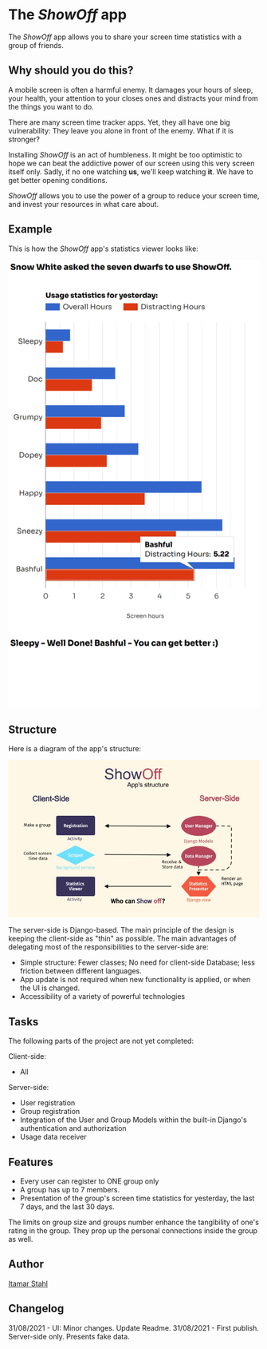 The _ShowOff_ app
=================

The _ShowOff_ app allows you to share your screen time statistics with a group of friends.

Why should you do this?
-----------------------

A mobile screen is often a harmful enemy. It damages your hours of sleep, your health, 
your attention to your closes ones and distracts your mind from the things you want
to do.

There are many screen time tracker apps. Yet, they all have one big vulnerability:
They leave you alone in front of the enemy. What if it is stronger?

Installing _ShowOff_ is an act of humbleness. It might be too optimistic to hope we can beat
the addictive power of our screen using this very screen itself only. Sadly, if no one watching
**us**, we'll keep watching **it**. We have to get better opening conditions.

_ShowOff_ allows you to use the power of a group to reduce your screen time, and invest your 
resources in what care about.

Example
-------
This is how the _ShowOff_ app's statistics viewer looks like:

![Screenshots from ShowOff](readme_img/animated_screen_shots.png)

Structure
---------
Here is a diagram of the app's structure:

![ShowOff's struture](readme_img/app_structure.jpg)

The server-side is Django-based. 
The main principle of the design is keeping the client-side as "thin" as possible.
The main advantages of delegating most of the responsibilities to the server-side are:

* Simple structure: Fewer classes; No need for client-side Database; less friction between different languages.
* App update is not required when new functionality is applied, or when the UI is changed.
* Accessibility of a variety of powerful technologies

Tasks
-----
The following parts of the project are not yet completed:

Client-side: 

* All

Server-side:
* User registration
* Group registration
* Integration of the User and Group Models within the built-in Django's authentication and authorization
* Usage data receiver 


Features
--------
* Every user can register to ONE group only
* A group has up to 7 members.
* Presentation of the group's screen time statistics for yesterday, the last 7 days, and the last 30 days.

The limits on group size and groups number enhance the tangibility of one's rating in the group. They prop up the personal connections inside the group as well.

Author
------
[Itamar Stahl](https://github.com/itamar-stahl)

Changelog
---------
31/08/2021 - UI: Minor changes. Update Readme.
31/08/2021 - First publish. Server-side only. Presents fake data.